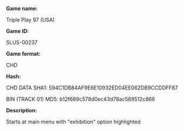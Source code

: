 **Game name:**

Triple Play 97 (USA)

**Game ID:**

SLUS-00237

**Game format:**

CHD

**Hash:**

CHD DATA SHA1: 594C1DB84AF9E6E10932ED04EE062DB9CCDDFF87

BIN (TRACK 01) MD5: b12f689c578d0ec43d78ac589512c866

**Description:**

Starts at main menu with "exhibition" option highlighted